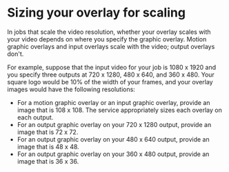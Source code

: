 # Sizing your overlay for scaling<a name="about-overlay-scaling"></a>

In jobs that scale the video resolution, whether your overlay scales with your video depends on where you specify the graphic overlay\. Motion graphic overlays and input overlays scale with the video; output overlays don't\.

For example, suppose that the input video for your job is 1080 x 1920 and you specify three outputs at 720 x 1280, 480 x 640, and 360 x 480\. Your square logo would be 10% of the width of your frames, and your overlay images would have the following resolutions:
+ For a motion graphic overlay or an input graphic overlay, provide an image that is 108 x 108\. The service appropriately sizes each overlay on each output\.
+ For an output graphic overlay on your 720 x 1280 output, provide an image that is 72 x 72\.
+ For an output graphic overlay on your 480 x 640 output, provide an image that is 48 x 48\.
+ For an output graphic overlay on your 360 x 480 output, provide an image that is 36 x 36\.